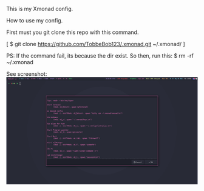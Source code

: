 This is my Xmonad config. 

How to use my config.

First must you git clone this repo with this command.

[ $ git clone https://github.com/TobbeBob123/.xmonad.git ~/.xmonad/ ]

PS: If the command fail, its because the dir exist. So then, run this:
$ rm -rf ~/.xmonad

See screenshot:
![My Xmonad config](https://github.com/TobbeBob123/.xmonad/blob/master/NyTobbeOS_skjermdump.png?raw=true)
